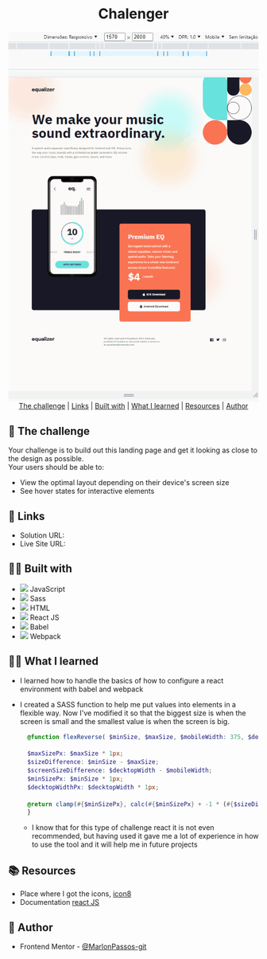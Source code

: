 
<h1 align="center" class="line-1 anim-typewriter">Chalenger</h1>



<img align="center"  class="img__project " src="./screen.gif">

<div align="center"  class="links">
    <a href="#the_challenge">The challenge</a> |
     <a href="#links">Links</a> |
      <a href="#built_with">Built with</a> |
       <a href="#what_i_learned">What I learned</a> |
       <a href="#resources">Resources</a> |
       <a href="#author">Author</a> 
</div>

<h2 id="the_challenge"> 🌋 The challenge</h2>

Your challenge is to build out this landing page and get it looking as close to the design as possible.<br>
Your users should be able to:

- View the optimal layout depending on their device's screen size
- See hover states for interactive elements



<h2 id="links">🔗 Links</h2>

- Solution URL: []()
- Live Site URL: []()


<h2 id="built_with">👷‍♂️ Built with</h2>


-  <img class="icon" src="https://img.icons8.com/color/20/000000/javascript--v2.png"/> JavaScript
-  <img class="icon" src="https://img.icons8.com/color/20/000000/sass-avatar.png"/> Sass
-  <img class="icon" src="https://img.icons8.com/color/20/000000/html-5--v1.png"/> HTML
  -  <img src="https://img.icons8.com/plasticine/20/000000/react.png"/> React JS
  -  <img src="https://img.icons8.com/dusk/20/000000/babel.png"/> Babel
  -  <img src="https://img.icons8.com/color/20/000000/webpack.png"/> Webpack



<h2 id="what_i_learned">👨‍🎓 What I learned</h2>


-  I learned how to handle the basics of how to configure a react environment with babel and webpack

- I created a SASS function to help me put values into elements in a flexible way. Now I've modified it so that the biggest size is when the screen is small and the smallest value is when the screen is big.
  ``` scss
    @function flexReverse( $minSize, $maxSize, $mobileWidth: 375, $decktopWidth: 1440) {

    $maxSizePx: $maxSize * 1px;
    $sizeDifference: $minSize - $maxSize;
    $screenSizeDifference: $decktopWidth - $mobileWidth;
    $minSizePx: $minSize * 1px;
    $decktopWidthPx: $decktopWidth * 1px;

    @return clamp(#{$minSizePx}, calc(#{$minSizePx} + -1 * (#{$sizeDifference} * ((#{$decktopWidthPx} - 100vw) / #{$screenSizeDifference}))), #{$maxSizePx}) 
    }   
  ```
  - I know that for this type of challenge react it is not even recommended, but having used it gave me a lot of experience in how to use the tool and it will help me in future projects


<h2 id="resources">📚 Resources</h2>


- Place where I got the icons, [icon8](https://icons8.com.br/ )
- Documentation [react JS](https://reactjs.org/docs/getting-started.html) 


<h2 id="author">😬 Author</h2>


- Frontend Mentor - [@MarlonPassos-git](https://www.frontendmentor.io/profile/MarlonPassos-git)
